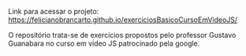 Link para acessar o projeto: https://felicianobrancarto.github.io/exerciciosBasicoCursoEmVideoJS/

O repositório trata-se de exercícios propostos pelo professor Gustavo Guanabara no curso em video JS patrocinado pela google.
